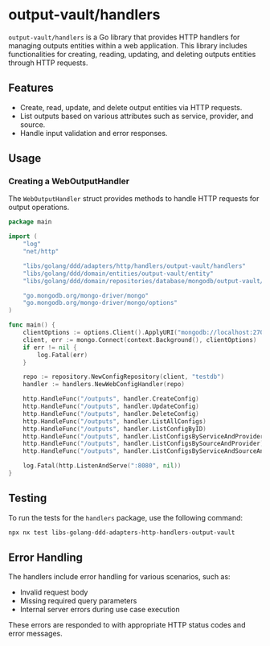# output-vault/handlers

`output-vault/handlers` is a Go library that provides HTTP handlers for managing outputs entities within a web application. This library includes functionalities for creating, reading, updating, and deleting outputs entities through HTTP requests.

## Features

- Create, read, update, and delete output entities via HTTP requests.
- List outputs based on various attributes such as service, provider, and source.
- Handle input validation and error responses.

## Usage

### Creating a WebOutputHandler

The `WebOutputHandler` struct provides methods to handle HTTP requests for output operations.

```go
package main

import (
    "log"
    "net/http"

    "libs/golang/ddd/adapters/http/handlers/output-vault/handlers"
    "libs/golang/ddd/domain/entities/output-vault/entity"
    "libs/golang/ddd/domain/repositories/database/mongodb/output-vault/repository"

    "go.mongodb.org/mongo-driver/mongo"
    "go.mongodb.org/mongo-driver/mongo/options"
)

func main() {
    clientOptions := options.Client().ApplyURI("mongodb://localhost:27017")
    client, err := mongo.Connect(context.Background(), clientOptions)
    if err != nil {
        log.Fatal(err)
    }

    repo := repository.NewConfigRepository(client, "testdb")
    handler := handlers.NewWebConfigHandler(repo)

    http.HandleFunc("/outputs", handler.CreateConfig)
    http.HandleFunc("/outputs", handler.UpdateConfig)
    http.HandleFunc("/outputs", handler.DeleteConfig)
    http.HandleFunc("/outputs", handler.ListAllConfigs)
    http.HandleFunc("/outputs", handler.ListConfigByID)
    http.HandleFunc("/outputs", handler.ListConfigsByServiceAndProvider)
    http.HandleFunc("/outputs", handler.ListConfigsBySourceAndProvider)
    http.HandleFunc("/outputs", handler.ListConfigsByServiceAndSourceAndProvider)

    log.Fatal(http.ListenAndServe(":8080", nil))
}
```


## Testing

To run the tests for the `handlers` package, use the following command:

```sh
npx nx test libs-golang-ddd-adapters-http-handlers-output-vault
```

## Error Handling

The handlers include error handling for various scenarios, such as:

- Invalid request body
- Missing required query parameters
- Internal server errors during use case execution

These errors are responded to with appropriate HTTP status codes and error messages.